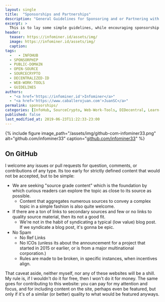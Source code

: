 ```yaml
---
layout: single
title:  "Sponsorships and Partnerships"
description: "General Guidelines for Sponsoring and or Partnering with the InfoHub or Affiliated Orgnizations."
excerpt: >
  This is to lay some simple guidelines, while encouraging sponsorship and other partnership opportunities with interested parties.
header:
  teaser: https://infominer.id/assets/img/
  image: https://infominer.id/assets/img/
  caption: 
tags: 
  -   - INFOHUB
  - SPONSORPHIP
  - PUBLIC-DOMAIN
  - OPEN-SOURCE
  - SOURCECRYPTO
  - DECENTRALIZED-ID
  - WEB-WORK-TOOLS
  - GUIDELINES
authors: 
  - "<a href='https://infominer.id'>Infominer</a>"
  - "<a href='https://www.caballerojuan.com'>JuanSC</a>"
permalink: sponsorships/
categories: [InfoHub, SourceCrypto, Web-Work-Tools, DIDecentral, Learn-Crypto-Trading]
published: false
last_modified_at: 2019-06-23T11:22:33-23:00
---
```



{% include figure image_path="/assets/img/github-com-infominer33.png" alt="github.com/infominer33" caption="[github.com/infominer33](https://github.com/infominer33)" %}

## On GitHub

I welcome any issues or pull requests for question, comments, or contributions of any type. Its too early for strictly defined content that would not be accepted, but to be simple:

* We are seeking "source grade content" which is the foundation by which curious readers can explore the topic as close to its source as possible.
  * Content that aggregates numerous sources to convey a complex topic in a simple fashion is also quite welcome.
* If there are a ton of links to secondary sources and few or no links to quality source material, then its not a good fit.
  * We're not in the habit of syndicating a typical (low value) blog post. If we syndicate a blog post, it's gonna be epic.
* No Spam
  * No Ref Links
  * No ICOs (unless its about the announcement for a project that started in 2015 or earlier, or is from a major multinational corporation.)
  * Rules are made to be broken, in specific instances, when incentives align.


That caveat aside, neither myself, nor any of these websites will be a shill. My rule is, if I wouldn't do it for free, then I won't do it for money. The same goes for contributing to this website: you can pay for my attention and focus, and for including content on the site, perhaps even be featured, but only if it's of a similar (or better) quality to what would be featured anyways.

